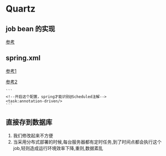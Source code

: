 # Quartz

## job bean 的实现

[参考](http://blog.csdn.net/x6582026/article/details/52947878)


## spring.xml

[参考1](http://blog.csdn.net/tanyongbing1988/article/details/45689987)

[参考2](https://www.cnblogs.com/liuchao102/p/6064819.html)

    ```
    <!--开启这个配置，spring才能识别@Scheduled注解-->
    <task:annotation-driven/>
    ```

## 直接存到数据库

1. 我们修改起来不方便
2. 当采用分布式部署的时候,每台服务器都有定时任务,到了时间点都会执行这个job,轻则造成运行环境效率下降,重则,数据紊乱



